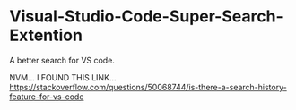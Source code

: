 # Visual-Studio-Code-Super-Search-Extention
A better search for VS code. 


NVM... I FOUND THIS LINK...
https://stackoverflow.com/questions/50068744/is-there-a-search-history-feature-for-vs-code
